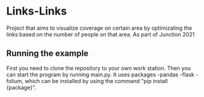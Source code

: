 # Links-Links
Project that aims to visualize coverage on certain area by optimizating the links based on the number of people on that area.  As part of Junction 2021

## Running the example
First you need to clone the repository to your own work station. Then you can start the program by running main.py. It uses packages
-pandas
-flask
-folium,
which can be installed by using the command "pip install {package}".
